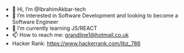 - 👋 Hi, I’m @IbrahimAkbar-tech
- 👀 I’m interested in Software Development and looking to become a Software Engineer
- 🌱 I’m currently learning JS/REACT
- 📫 How to reach me: grandline1@hotmail.co.uk
- Hacker Rank: https://www.hackerrank.com/Ibz_786

<!---
IbrahimAkbar-tech/IbrahimAkbar-tech is a ✨ special ✨ repository because its `README.md` (this file) appears on your GitHub profile.
You can click the Preview link to take a look at your changes.
--->
